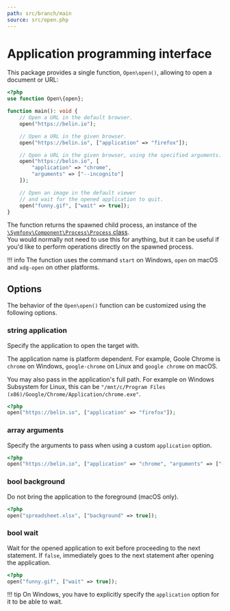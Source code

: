 ```yaml
---
path: src/branch/main
source: src/open.php
---
```


# Application programming interface
This package provides a single function, `Open\open()`, allowing to open a document or URL:

``` php
<?php
use function Open\{open};

function main(): void {
	// Open a URL in the default browser.
	open("https://belin.io");

	// Open a URL in the given browser.
	open("https://belin.io", ["application" => "firefox"]);

	// Open a URL in the given browser, using the specified arguments.
	open("https://belin.io", [
		"application" => "chrome",
		"arguments" => ["--incognito"]
	]);

	// Open an image in the default viewer
	// and wait for the opened application to quit.
	open("funny.gif", ["wait" => true]);
}
```

The function returns the spawned child process, an instance of the [`\Symfony\Component\Process\Process` class](https://symfony.com/doc/current/components/process.html).  
You would normally not need to use this for anything, but it can be useful if you'd like to perform operations directly on the spawned process.

!!! info
	The function uses the command `start` on Windows, `open` on macOS
	and `xdg-open` on other platforms.

## Options
The behavior of the `Open\open()` function can be customized using the following options.

### string **application**
Specify the application to open the target with.

The application name is platform dependent. For example, Goole Chrome is `chrome` on Windows, `google-chrome` on Linux and `google chrome` on macOS.

You may also pass in the application's full path. For example on Windows Subsystem for Linux, this can be `"/mnt/c/Program Files (x86)/Google/Chrome/Application/chrome.exe"`.

``` php
<?php
open("https://belin.io", ["application" => "firefox"]);
```

### array **arguments**
Specify the arguments to pass when using a custom `application` option.

``` php
<?php
open("https://belin.io", ["application" => "chrome", "arguments" => ["--incognito"]]);
```

### bool **background**
Do not bring the application to the foreground (macOS only).

``` php
<?php
open("spreadsheet.xlsx", ["background" => true]);
```

### bool **wait**
Wait for the opened application to exit before proceeding to the next statement. If `false`, immediately goes to the next statement after opening the application.

``` php
<?php
open("funny.gif", ["wait" => true]);
```

!!! tip
	On Windows, you have to explicitly specify the `application` option for it to be able to wait.
